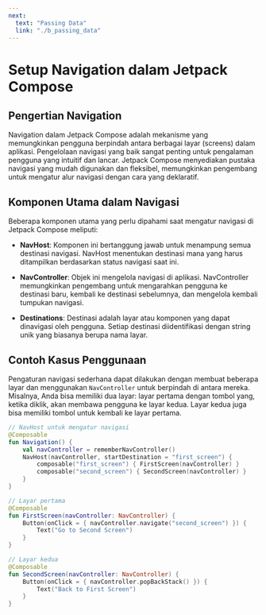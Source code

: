 ```yaml
---
next:
  text: "Passing Data"
  link: "./b_passing_data"
---
```


# Setup Navigation dalam Jetpack Compose

## Pengertian Navigation

Navigation dalam Jetpack Compose adalah mekanisme yang memungkinkan pengguna berpindah antara berbagai layar (screens) dalam aplikasi. Pengelolaan navigasi yang baik sangat penting untuk pengalaman pengguna yang intuitif dan lancar. Jetpack Compose menyediakan pustaka navigasi yang mudah digunakan dan fleksibel, memungkinkan pengembang untuk mengatur alur navigasi dengan cara yang deklaratif.

## Komponen Utama dalam Navigasi

Beberapa komponen utama yang perlu dipahami saat mengatur navigasi di Jetpack Compose meliputi:

- **NavHost**: Komponen ini bertanggung jawab untuk menampung semua destinasi navigasi. NavHost menentukan destinasi mana yang harus ditampilkan berdasarkan status navigasi saat ini.
- **NavController**: Objek ini mengelola navigasi di aplikasi. NavController memungkinkan pengembang untuk mengarahkan pengguna ke destinasi baru, kembali ke destinasi sebelumnya, dan mengelola kembali tumpukan navigasi.

- **Destinations**: Destinasi adalah layar atau komponen yang dapat dinavigasi oleh pengguna. Setiap destinasi diidentifikasi dengan string unik yang biasanya berupa nama layar.

## Contoh Kasus Penggunaan

Pengaturan navigasi sederhana dapat dilakukan dengan membuat beberapa layar dan menggunakan `NavController` untuk berpindah di antara mereka. Misalnya, Anda bisa memiliki dua layar: layar pertama dengan tombol yang, ketika diklik, akan membawa pengguna ke layar kedua. Layar kedua juga bisa memiliki tombol untuk kembali ke layar pertama.

```kotlin
// NavHost untuk mengatur navigasi
@Composable
fun Navigation() {
    val navController = rememberNavController()
    NavHost(navController, startDestination = "first_screen") {
        composable("first_screen") { FirstScreen(navController) }
        composable("second_screen") { SecondScreen(navController) }
    }
}

// Layar pertama
@Composable
fun FirstScreen(navController: NavController) {
    Button(onClick = { navController.navigate("second_screen") }) {
        Text("Go to Second Screen")
    }
}

// Layar kedua
@Composable
fun SecondScreen(navController: NavController) {
    Button(onClick = { navController.popBackStack() }) {
        Text("Back to First Screen")
    }
}
```
